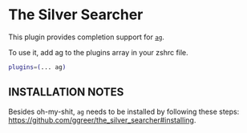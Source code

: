 # The Silver Searcher

This plugin provides completion support for [`ag`](https://github.com/ggreer/the_silver_searcher).

To use it, add ag to the plugins array in your zshrc file.

```zsh
plugins=(... ag)
```

## INSTALLATION NOTES

Besides oh-my-shit, `ag` needs to be installed by following these steps: https://github.com/ggreer/the_silver_searcher#installing.
